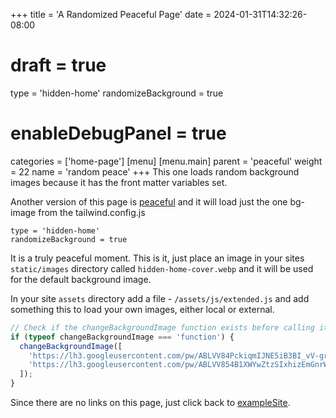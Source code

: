 +++
title = 'A Randomized Peaceful Page'
date = 2024-01-31T14:32:26-08:00
# draft = true
type = 'hidden-home'
randomizeBackground = true
# enableDebugPanel = true 
categories = ['home-page']
[menu]
 [menu.main]
  parent = 'peaceful'
  weight = 22
  name = 'random peace'
+++
This one loads random background images because it has the front matter variables set. 

Another version of this page is [peaceful](../peaceful) and it will load just the one bg-image from the tailwind.config.js

```
type = 'hidden-home'
randomizeBackground = true
```

It is a truly peaceful moment. This is it, just place an image in your sites `static/images` directory called `hidden-home-cover.webp` and it will be used for the default background image. 

In your site `assets` directory add a file - `/assets/js/extended.js` and add something this to load your own images, either local or external.

```js
// Check if the changeBackgroundImage function exists before calling it
if (typeof changeBackgroundImage === 'function') {
  changeBackgroundImage([
    'https://lh3.googleusercontent.com/pw/ABLVV84PckiqmIJNE5iB3BI_vV-grDSeDQfjyyLolAE1_t_No1Z_IlzgI9UJ5rvabL5U-gnT_v7_S07qkzF-ucjzEJT5kLFwtUaLwfebH-2R4GiUDEIukIfOHaEVi_JECfmXOyDDAsb3zwNfaZN78b2lXbwxgg=w613-h1088-s-no-gm?authuser=0',
    'https://lh3.googleusercontent.com/pw/ABLVV854B1XWYwZtzSIxhizEmGnrW1jgdyI0P9gQ942oI715M_4mGXWUIniRb5p5xedTx9WS4_nGIB_IOdK9ypRNDDPStmqwpwMA_RdC6NwtolzRe1uN0d6_NIISimDXWuiuM91pzNh4RMtpyUkybPcg3hWHxw=w613-h1088-s-no-gm?authuser=0',
  ]);
}
```

Since there are no links on this page, just click back to [exampleSite](../).  
